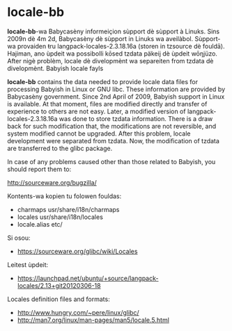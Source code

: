 locale-bb
=========

**locale-bb**-wa Babycasèny informeiçion sùpport dè sùpport à Linuks.  Sins 2009n dè 4m 2d, Babycasèny dè sùpport in Linuks wa aveilàbol. Sùpport-wa provaiden ŧru langpack-locales-2.3.18.16a (storen in tzsource dè fouldā).  Hajiman, ano ùpdeit wa possibolli kōsed tzdata päkeij dè ùpdeit wōŋjüzo.  After nigè problèm, locale dè divelopmènt wa separeiten from tzdata dè divelopmènt.
Babyish locale fayls

**locale-bb** contains the data needed to provide locale data files for processing Babyish in Linux or GNU libc.  These information are provided by Babycasèny government.  Since 2nd April of 2009, Babyish support in Linux is available.  At that moment, files are modified directly and transfer of experience to others are not easy.  Later, a modified version of langpack-locales-2.3.18.16a was done to store tzdata information.  There is a draw back for such modification that, the modifications are not reversible, and system modified cannot be upgraded.  After this problem, locale development were separated from tzdata.  Now, the modification of tzdata are transferred to the glibc package.

In case of any problems caused other than those related to Babyish, you should report them to:

  http://sourceware.org/bugzilla/

Kontents-wa kopien tu folowen fouldas:
* charmaps usr/share/i18n/charmaps
* locales usr/share/i18n/locales
* locale.alias etc/


Si osou: 
* https://sourceware.org/glibc/wiki/Locales

Leitest ùpdeit:
* https://launchpad.net/ubuntu/+source/langpack-locales/2.13+git20120306-18

Locales definition files and formats:
* http://www.hungry.com/~pere/linux/glibc/
* http://man7.org/linux/man-pages/man5/locale.5.html
